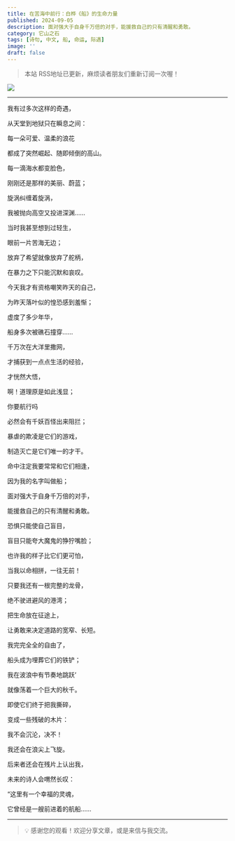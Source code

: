 ```yaml
---
title: 在苦海中前行：白桦《船》的生命力量
published: 2024-09-05
description: 面对强大于自身千万倍的对手，能援救自己的只有清醒和勇敢。
category: 它山之石
tags: [诗句, 中文, 船, 命运, 际遇]
image: ''
draft: false
---
```


> 本站 RSS地址已更新，麻烦读者朋友们重新订阅一次喔！

![](https://blog-1259751088.cos.ap-shanghai.myqcloud.com/20250104160029110.png?imageSlim)

---

我有过多次这样的奇遇，

从天堂到地狱只在瞬息之间：

每一朵可爱、温柔的浪花

都成了突然崛起、随即倾倒的高山。

每一滴海水都变脸色，

刚刚还是那样的美丽、蔚蓝；

旋涡纠缠着旋涡，

我被抛向高空又投进深渊……

当时我甚至想到过轻生，

眼前一片苦海无边；

放弃了希望就像放弃了舵柄，

在暴力之下只能沉默和哀叹。

今天我才有资格嘲笑昨天的自己，

为昨天落叶似的惶恐感到羞惭；

虚度了多少年华，

船身多次被礁石撞穿……

千万次在大洋里撒网，

才捕获到一点点生活的经验，

才恍然大悟，

啊！道理原是如此浅显；

你要航行吗

必然会有千妖百怪出来阻拦；

暴虐的欺凌是它们的游戏，

制造灭亡是它们唯一的才干。

命中注定我要常常和它们相逢，

因为我的名字叫做船；

面对强大于自身千万倍的对手，

能援救自己的只有清醒和勇敢。

恐惧只能使自己盲目，

盲目只能夸大魔鬼的狰狞嘴脸；

也许我的样子比它们更可怕，

当我以命相拼，一往无前！

只要我还有一根完整的龙骨，

绝不驶进避风的港湾；

把生命放在征途上，

让勇敢来决定道路的宽窄、长短。

我完完全全的自由了，

船头成为埋葬它们的铁铲；

我在波浪中有节奏地跳跃’

就像荡着一个巨大的秋千。

即使它们终于把我撕碎，

变成一些残破的木片：

我不会沉沦，决不！

我还会在浪尖上飞旋。

后来者还会在残片上认出我，

未来的诗人会喟然长叹：

“这里有一个幸福的灵魂，

它曾经是一艘前进着的航船……

---

> 💡 感谢您的观看！欢迎分享文章，或是来信与我交流。